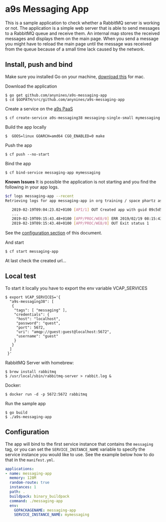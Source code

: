 # a9s Messaging App

This is a sample application to check whether a RabbitMQ server is working or not.
The application is a simple web server that is able to send messages to a
RabbitMQ queue and receive them. An internal map stores the received messages
and displays them on the main page. When you send a message you might have
to reload the main page until the message was received from the queue
because of a small time lack caused by the network.

## Install, push and bind

Make sure you installed Go on your machine, [download this](https://golang.org/doc/install?download=go1.8.darwin-amd64.pkg) for mac.

Download the application
```
$ go get github.com/anynines/a9s-messaging-app
$ cd $GOPATH/src/github.com/anynines/a9s-messaging-app
```

Create a service on the [a9s PaaS](https://paas.anynines.com)
```
$ cf create-service a9s-messaging38 messaging-single-small mymessaging
```

Build the app locally
```
$  GOOS=linux GOARCH=amd64 CGO_ENABLED=0 make
```

Push the app
```
$ cf push --no-start
```

Bind the app
```
$ cf bind-service messaging-app mymessaging
```

**Known Issues**
It is possible the application is not starting and you find the following in your app logs.
 &nbsp;
```bash
$cf logs messaging-app --recent
Retrieving logs for app messaging-app in org training / space phartz as phartz@anynines.com...

   2019-02-19T09:04:23.02+0100 [API/1] OUT Created app with guid 09c5d595-d5f3-41b5-9175-1e2d7fc114b0
   ...
   2019-02-19T09:15:43.48+0100 [APP/PROC/WEB/0] ERR 2019/02/19 08:15:43 no valid service instance was found; specify SERVICE_INSTANCE_NAME or ensure "messaging" tag is present
   2019-02-19T09:15:43.48+0100 [APP/PROC/WEB/0] OUT Exit status 1
```
See the [configuration section](#configuration) of this document.
&nbsp;

And start
```
$ cf start messaging-app
```

At last check the created url...


## Local test

To start it locally you have to export the env variable VCAP_SERVICES
```
$ export VCAP_SERVICES='{
  "a9s-messaging38": [
   {
    "tags": [ "messaging" ],
    "credentials": {
     "host": "localhost",
     "password": "quest",
     "port": 5672,
     "uri": "amqp://guest:guest@localhost:5672",
     "username": "guest"
    }
   }
  ]
 }'
 ```

RabbitMQ Server with homebrew:
```shell
$ brew install rabbitmq
$ /usr/local/sbin/rabbitmq-server > rabbit.log &
```

Docker:
```shell
$ docker run -d -p 5672:5672 rabbitmq
```

Run the sample app
```
$ go build
$ ./a9s-messaging-app
```

## Configuration

The app will bind to the first service instance that contains the `messaging`
tag, or you can set the `SERVICE_INSTANCE_NAME` variable to specify the service
instance you would like to use.
See the example below how to do that in the `manifest.yml`.

```yaml
applications:
- name: messaging-app
  memory: 128M
  random-route: true
  instances: 1
  path: .
  buildpack: binary_buildpack
  command: ./messaging-app
  env:
    GOPACKAGENAME: messaging-app
    SERVICE_INSTANCE_NAME: mymessaging
```
